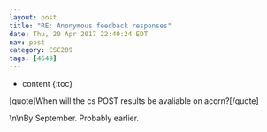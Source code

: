 ```yaml
---
layout: post
title: "RE: Anonymous feedback responses"
date: Thu, 20 Apr 2017 22:40:24 EDT
nav: post
category: CSC209
tags: [4649]
---
```


* content
{:toc}

[quote]When will the cs POST results be avaliable on acorn?[/quote]
<!-- more -->
<p>\n\nBy September. Probably earlier.</p>
